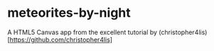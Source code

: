 # meteorites-by-night

A HTML5 Canvas app from the excellent tutorial by (christopher4lis)[https://github.com/christopher4lis]   
